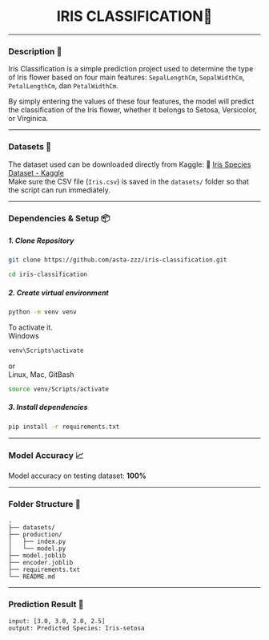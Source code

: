<h1 align="center">IRIS CLASSIFICATION🌸</h1>

---

### Description 📄

Iris Classification is a simple prediction project used to determine the type of Iris flower based on four main features: `SepalLengthCm`, `SepalWidthCm`, `PetalLengthCm`, dan `PetalWidthCm`.

By simply entering the values of these four features, the model will predict the classification of the Iris flower, whether it belongs to Setosa, Versicolor, or Virginica.

---

### Datasets 📁

The dataset used can be downloaded directly from Kaggle:
🔗 <a href="https://www.kaggle.com/datasets/uciml/iris">Iris Species Dataset - Kaggle</a> <br>
Make sure the CSV file (`Iris.csv`) is saved in the `datasets/` folder so that the script can run immediately.

---

### Dependencies & Setup 📦

##### 1. Clone Repository

```bash
git clone https://github.com/asta-zzz/iris-classification.git
```

```bash
cd iris-classification
```

##### 2. Create virtual environment

```bash
python -m venv venv
```

To activate it. <br>
Windows

```bash
venv\Scripts\activate
```

or <br>
Linux, Mac, GitBash

```bash
source venv/Scripts/activate
```

##### 3. Install dependencies

```bash
pip install -r requirements.txt
```

---

### Model Accuracy 📈

Model accuracy on testing dataset: **100%**

---

### Folder Structure 📂

```pgsql
.
├── datasets/
├── production/
│   ├── index.py
│   └── model.py
├── model.joblib
├── encoder.joblib
├── requirements.txt
└── README.md

```

---

### Prediction Result 🧠

```vbnet
input: [3.0, 3.0, 2.0, 2.5]
output: Predicted Species: Iris-setosa
```

